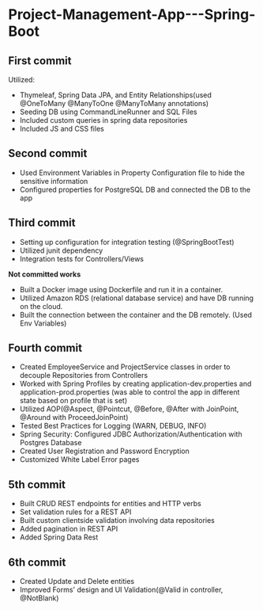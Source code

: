 # Project-Management-App---Spring-Boot


First commit
-----------

Utilized:

- Thymeleaf, Spring Data JPA, and Entity Relationships(used @OneToMany @ManyToOne @ManyToMany annotations)
- Seeding DB using CommandLineRunner and SQL Files
- Included custom queries in spring data repositories  
- Included JS and CSS files

Second commit
-------------

- Used Environment Variables in Property Configuration file to hide the sensitive information
- Configured properties for PostgreSQL DB and connected the DB to the app

Third commit
-------------

- Setting up configuration for integration testing (@SpringBootTest)
- Utilized junit dependency  
- Integration tests for Controllers/Views

**Not committed works** 
- Built a Docker image using Dockerfile and run it in a container.
- Utilized Amazon RDS (relational database service) and have DB running on the cloud.
- Built the connection between the container and the DB remotely. (Used Env Variables)

Fourth commit
-----------
- Created EmployeeService and ProjectService classes in order to decouple Repositories from Controllers
- Worked with Spring Profiles by creating application-dev.properties and application-prod.properties
  (was able to control the app in different state based on profile that is set)
- Utilized AOP(@Aspect, @Pointcut, @Before, @After with JoinPoint, @Around with ProceedJoinPoint)
- Tested Best Practices for Logging (WARN, DEBUG, INFO)
- Spring Security: Configured JDBC Authorization/Authentication with Postgres Database
- Created User Registration and Password Encryption
- Customized White Label Error pages


5th commit
-----------
- Built CRUD REST endpoints for entities and HTTP verbs
- Set validation rules for a REST API
- Built custom clientside validation involving data repositories
- Added pagination in REST API
- Added Spring Data Rest

6th commit
-----------
- Created Update and Delete entities
- Improved Forms' design and UI Validation(@Valid in controller, @NotBlank)